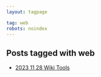 ```yaml
---
layout: tagpage

tag: web
robots: noindex
---
```


## Posts tagged with web
- [2023 11 28 Wiki Tools](/2023-11-28-wiki-tools)
